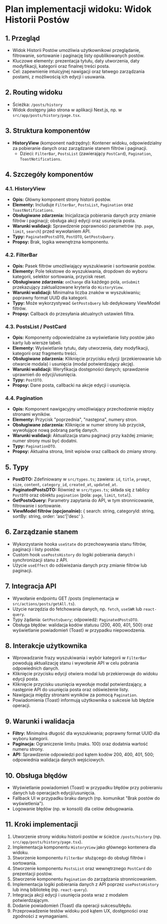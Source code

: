 # Plan implementacji widoku: Widok Historii Postów

## 1. Przegląd

- Widok Historii Postów umożliwia użytkownikowi przeglądanie, filtrowanie, sortowanie i paginację listy opublikowanych postów.
- Kluczowe elementy: prezentacja tytułu, daty utworzenia, daty modyfikacji, kategorii oraz finalnej treści posta.
- Cel: zapewnienie intuicyjnej nawigacji oraz łatwego zarządzania postami, z możliwością ich edycji i usuwania.

## 2. Routing widoku

- Ścieżka: `/posts/history`
- Widok dostępny jako strona w aplikacji Next.js, np. w `src/app/posts/history/page.tsx`.

## 3. Struktura komponentów

- **HistoryView** (komponent nadrzędny): Kontener widoku, odpowiedzialny za pobieranie danych oraz zarządzanie stanem filtrów i paginacji.
  - Dzieci: `FilterBar`, `PostsList` (zawierający `PostCard`), `Pagination`, `ToastNotifications`.

## 4. Szczegóły komponentów

### 4.1. HistoryView

- **Opis:** Główny komponent strony historii postów.
- **Elementy:** Includuje `FilterBar`, `PostsList`, `Pagination` oraz `ToastNotifications`.
- **Obsługiwane zdarzenia:** Inicjalizacja pobierania danych przy zmianie filtrów i paginacji; obsługa akcji edycji oraz usunięcia posta.
- **Warunki walidacji:** Sprawdzenie poprawności parametrów (np. `page`, `limit`, `search`) przed wywołaniem API.
- **Typy:** `PaginatedPostsDTO`, `PostDTO`, `GetPostsQuery`.
- **Propsy:** Brak, logika wewnętrzna komponentu.

### 4.2. FilterBar

- **Opis:** Pasek filtrów umożliwiający wyszukiwanie i sortowanie postów.
- **Elementy:** Pole tekstowe do wyszukiwania, dropdown do wyboru kategorii, selektor sortowania, przycisk reset.
- **Obsługiwane zdarzenia:** `onChange` dla każdego pola, `onSubmit` przekazujący zaktualizowane kryteria do `HistoryView`.
- **Warunki walidacji:** Minimalna liczba znaków w wyszukiwaniu; poprawny format UUID dla kategorii.
- **Typy:** Może wykorzystywać `GetPostsQuery` lub dedykowany ViewModel filtrów.
- **Propsy:** Callback do przesyłania aktualnych ustawień filtra.

### 4.3. PostsList / PostCard

- **Opis:** Komponenty odpowiedzialne za wyświetlanie listy postów jako karty lub wiersze tabeli.
- **Elementy:** Wyświetlanie tytułu, daty utworzenia, daty modyfikacji, kategorii oraz fragmentu treści.
- **Obsługiwane zdarzenia:** Kliknięcie przycisku edycji (przekierowanie lub otwarcie modala) i usunięcia (modal potwierdzający akcję).
- **Warunki walidacji:** Weryfikacja dostępności danych; sprawdzenie uprawnień do edycji/usunięcia.
- **Typy:** `PostDTO`.
- **Propsy:** Dane posta, callbacki na akcje edycji i usunięcia.

### 4.4. Pagination

- **Opis:** Komponent nawigacyjny umożliwiający przechodzenie między stronami wyników.
- **Elementy:** Przycisk "poprzednia", "następna", numery stron.
- **Obsługiwane zdarzenia:** Kliknięcie w numer strony lub przycisk, wywołujące nową pobraną partię danych.
- **Warunki walidacji:** Aktualizacja stanu paginacji przy każdej zmianie; numer strony musi być dodatni.
- **Typy:** `PaginationDTO`.
- **Propsy:** Aktualna strona, limit wpisów oraz callback do zmiany strony.

## 5. Typy

- **PostDTO:** Zdefiniowany w `src/types.ts`; zawiera: `id`, `title`, `prompt`, `size`, `content`, `category_id`, `created_at`, `updated_at`.
- **PaginatedPostsDTO:** Również w `src/types.ts`; składa się z tablicy `PostDTO` oraz obiektu `pagination` (pola: `page`, `limit`, `total`).
- **GetPostsQuery:** Parametry zapytania do API, w tym stronnicowanie, filtrowanie i sortowanie.
- **ViewModel filtrów (opcjonalnie):** { search: string, categoryId: string, sortBy: string, order: 'asc'|'desc' }.

## 6. Zarządzanie stanem

- Wykorzystanie hooka `useState` do przechowywania stanu filtrów, paginacji i listy postów.
- Custom hook `usePostsHistory` do logiki pobierania danych i synchronizacji stanu z API.
- Użycie `useEffect` do odświeżania danych przy zmianie filtrów lub paginacji.

## 7. Integracja API

- Wywołanie endpointu GET /posts (implementacja w `src/actions/posts/getAll.ts`).
- Użycie narzędzia do fetchowania danych, np. `fetch`, `useSWR` lub `react-query`.
- Typy żądania: `GetPostsQuery`; odpowiedź: `PaginatedPostsDTO`.
- Obsługa błędów: walidacja kodów statusu (200, 400, 401, 500) oraz wyświetlanie powiadomień (Toast) w przypadku niepowodzenia.

## 8. Interakcje użytkownika

- Wprowadzanie frazy wyszukiwania i wybór kategorii w `FilterBar` powodują aktualizację stanu i wywołanie API w celu pobrania odpowiednich danych.
- Kliknięcie przycisku edycji otwiera modal lub przekierowuje do widoku edycji posta.
- Kliknięcie przycisku usunięcia wywołuje modal potwierdzający, a następnie API do usunięcia posta oraz odświeżenie listy.
- Nawigacja między stronami wyników za pomocą `Pagination`.
- Powiadomienia (Toast) informują użytkownika o sukcesie lub błędzie operacji.

## 9. Warunki i walidacja

- **Filtry:** Minimalna długość dla wyszukiwania; poprawny format UUID dla wyboru kategorii.
- **Paginacja:** Ograniczenie limitu (maks. 100) oraz dodatnia wartość numeru strony.
- **API:** Sprawdzenie odpowiedzi pod kątem kodów 200, 400, 401, 500; odpowiednia walidacja danych wejściowych.

## 10. Obsługa błędów

- Wyświetlanie powiadomień (Toast) w przypadku błędów przy pobieraniu danych lub operacjach edycji/usunięcia.
- Fallback UI w przypadku braku danych (np. komunikat "Brak postów do wyświetlenia").
- Logowanie błędów (np. w konsoli) dla celów debugowania.

## 11. Kroki implementacji

1. Utworzenie strony widoku historii postów w ścieżce `/posts/history` (np. `src/app/posts/history/page.tsx`).
2. Implementacja komponentu `HistoryView` jako głównego kontenera dla widoku.
3. Stworzenie komponentu `FilterBar` służącego do obsługi filtrów i sortowania.
4. Stworzenie komponentu `PostsList` oraz wewnętrznego `PostCard` do prezentacji postów.
5. Stworzenie komponentu `Pagination` do zarządzania stronnicowaniem.
6. Implementacja logiki pobierania danych z API poprzez `usePostsHistory` lub inną bibliotekę (np. `react-query`).
7. Integracja akcji edycji i usunięcia posta wraz z modalem potwierdzającym.
8. Dodanie powiadomień (Toast) dla operacji sukcesu/błędu.
9. Przeprowadzenie testów widoku pod kątem UX, dostępności oraz zgodności z wymaganiami.
